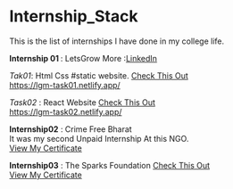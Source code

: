 # Internship_Stack
This is the list of internships I have done in my college life. 

<b>Internship 01 </b>: LetsGrow More :[LinkedIn](https://www.linkedin.com/company/letsgrowmore/)

<em>Tak01</em>: Html Css #static website.
[Check This Out](https://github.com/ALPHAWINS02/Internship_Stack/tree/main/Internship01/TASK-1)
<br>
https://lgm-task01.netlify.app/

<em>Task02</em> : React Website 
[Check This Out](https://github.com/ALPHAWINS02/Internship_Stack/tree/main/Internship01/TASK-2)
<br>
https://lgm-task02.netlify.app/

<b>Internship02</b> : Crime Free Bharat <br>
It was my second Unpaid Internship At this NGO.<br> 
[View My Certificate](https://internshala.com/student/certificate/99904082/6D675926-1648-7957-005E-4FE65958B57B)

<b>Internship03</b> : The Sparks Foundation [Check This Out](https://github.com/ALPHAWINS02/Internship_Stack/tree/main/Internship03/The-Sparks-Foundation-GRIP-BasicBankingApp-main)
<br>
[View My Certificate](https://drive.google.com/file/d/1Be-VeWhOGjh9ZeX59OVm0gSf-g3_2ztD/view?usp=sharing)
